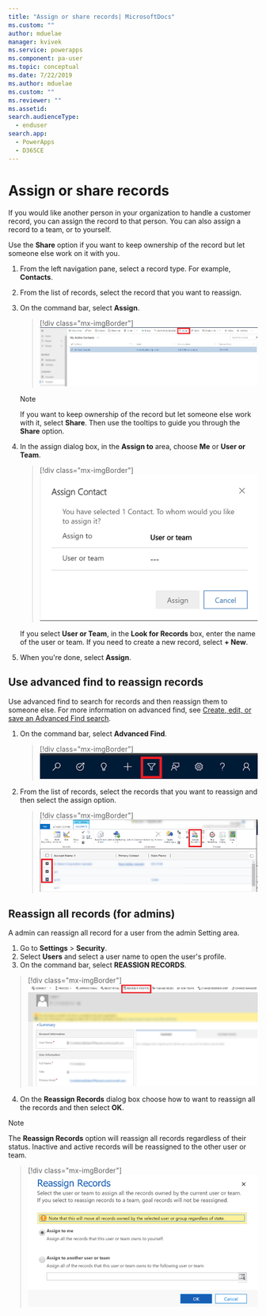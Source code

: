 ```yaml
---
title: "Assign or share records| MicrosoftDocs"
ms.custom: ""
author: mduelae
manager: kvivek
ms.service: powerapps
ms.component: pa-user
ms.topic: conceptual
ms.date: 7/22/2019
ms.author: mduelae
ms.custom: ""
ms.reviewer: ""
ms.assetid: 
search.audienceType: 
  - enduser
search.app: 
  - PowerApps
  - D365CE
---
```

# Assign or share records

If you would like another person in your organization to handle a customer record, you can assign the record to that person. You can also assign a record to a team, or to yourself.  

Use the **Share** option if you want to keep ownership of the record but let someone else work on it with you. 

1. From the left navigation pane, select a record type. For example, **Contacts**.

2. From the list of records, select the record that you want to reassign.  
  
3. On the command bar, select **Assign**.

   > [!div class="mx-imgBorder"]
   > ![Reassign a record](media/assign1.png "Reassign a record")

   > [!NOTE]
   > If you want to keep ownership of the record but let someone else work with it, select **Share**. Then use the tooltips to guide you through the **Share** option. 
   
4. In the assign dialog box, in the **Assign to** area, choose **Me** or **User or Team**.

   > [!div class="mx-imgBorder"]
   > ![Reassign a record to me or team](media/assign2.png "Reassign a record me team")
  
   If you select **User or Team**, in the **Look for Records** box, enter the name of the user or team. If you need to create a new record, select **+ New**.
  
5. When you're done, select **Assign**.

## Use advanced find to reassign records

Use advanced find to search for records and then reassign them to someone else. For more information on advanced find, see [Create, edit, or save an Advanced Find search](advanced-find.md).


1. On the command bar, select **Advanced Find**.

   > [!div class="mx-imgBorder"]
   > ![Advanced find](media/assign3.png "advacned find")
   
2. From the list of records, select the records that you want to reassign and then select the assign option.

   > [!div class="mx-imgBorder"]
   > ![Reassign a record using advanced find](media/assign4.png "Reassign a record using advacned find")
   
 
 ## Reassign all records (for admins)
 
 A admin can reassign all record for a user from the admin Setting area.
 
 1. Go to **Settings** > **Security**.
 2. Select **Users** and select a user name to open the user's profile.
 3. On the command bar, select **REASSIGN RECORDS**.
 
   > [!div class="mx-imgBorder"]
   > ![Reassign all records](media/assign5.png "Reassign all records")
   
 4. On the **Reassign Records** dialog box choose how to want to reassign all the records and then select **OK**.
 
  > [!NOTE]
   > The **Reassign Records** option will reassign all records regardless of their status. Inactive and active records will be reassigned to the other user or team.
 
   > [!div class="mx-imgBorder"]
   > ![Reassign all records to user or team](media/assign6.png "Reassign all records to user or team")
 

